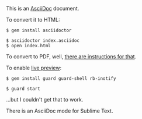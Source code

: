 This is an [AsciiDoc](http://asciidoctor.org/docs/asciidoc-syntax-quick-reference/) document.

To convert it to HTML:

    $ gem install asciidoctor

    $ asciidoctor index.asciidoc
    $ open index.html 

To convert to PDF, well, [there are instructions for that](https://github.com/asciidoctor/asciidoctor-fopub/blob/master/README.adoc).
   
To enable [live preview](http://asciidoctor.org/docs/editing-asciidoc-with-live-preview/):

    $ gem install guard guard-shell rb-inotify
        
    $ guard start

...but I couldn't get that to work.

There is an AsciiDoc mode for Sublime Text.
